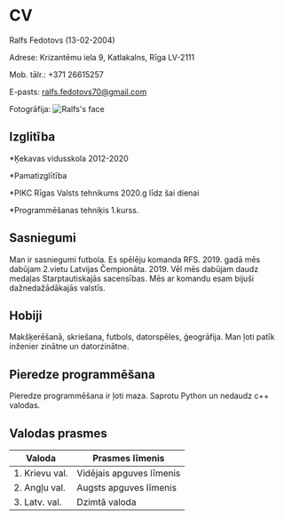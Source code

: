 
# CV
Ralfs Fedotovs (13-02-2004)

Adrese: Krizantēmu iela 9, Katlakalns, Rīga LV-2111

Mob. tālr.: +371 26615257

E-pasts: ralfs.fedotovs70@gmail.com


Fotogrāfija: ![Ralfs's face](https://cdn.discordapp.com/attachments/668119108369383450/851821143635656734/Ralfs.jpg)

## Izglitība
*Ķekavas vidusskola 2012-2020

*Pamatizglītība

*PIKC Rīgas Valsts tehnikums 2020.g līdz šai dienai

*Programmēšanas tehniķis 1.kurss.


## Sasniegumi
Man ir sasniegumi futbola. Es spēlēju komanda RFS. 2019. gadā mēs dabūjam 2.vietu Latvijas Čempionāta. 2019. Vēl mēs dabūjam daudz medaļas Starptautiskajās sacensības. Mēs ar komandu esam bijuši dažnedažādākajās valstīs.
## Hobiji
Makšķerēšanā, skriešana, futbols, datorspēles, ģeogrāfija.
Man ļoti patīk inženier zinātne un datorzinātne.

## Pieredze programmēšana
Pieredze programmēšana ir ļoti maza. Saprotu Python un nedaudz c++ valodas.


## Valodas prasmes
|      Valoda      |     Prasmes līmenis    |
| ------------     | ---------------------  |
|  1. Krievu val.  |Vidējais apguves līmenis|
|  2. Angļu val.   | Augsts apguves līmenis |
|  3. Latv. val.   |     Dzimtā valoda      |

